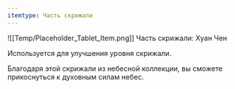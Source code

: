 ```yaml
---
itemtype: Часть скрижали
---
```

![[Temp/Placeholder_Tablet_Item.png]]
Часть скрижали: Хуан Чен

Используется для улучшения уровня скрижали.

Благодаря этой скрижали из небесной коллекции, вы сможете прикоснуться к духовным силам небес.
